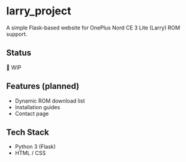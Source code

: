 # larry_project

A simple Flask-based website for OnePlus Nord CE 3 Lite (Larry) ROM support.

## Status

🚧 WIP

## Features (planned)

- Dynamic ROM download list
- Installation guides
- Contact page

## Tech Stack

- Python 3 (Flask)
- HTML / CSS

